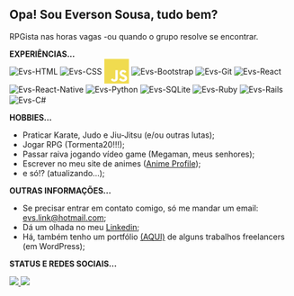 ## Opa! Sou **Everson Sousa**, tudo bem?

RPGista nas horas vagas -ou quando o grupo resolve se encontrar. 

**EXPERIÊNCIAS...**<br>
<img align="center" alt="Evs-HTML" height="45" src="https://cdn.jsdelivr.net/gh/devicons/devicon@latest/icons/html5/html5-original.svg">
  <img align="center" alt="Evs-CSS" height="45" src="https://cdn.jsdelivr.net/gh/devicons/devicon@latest/icons/css3/css3-original.svg">
  <img align="center" alt="Evs-Js" height="45" src="https://raw.githubusercontent.com/devicons/devicon/master/icons/javascript/javascript-plain.svg">
  <img align="center" alt="Evs-Bootstrap" height="55" src="https://cdn.jsdelivr.net/gh/devicons/devicon@latest/icons/bootstrap/bootstrap-original.svg">
  <img align="center" alt="Evs-Git" height="45" src="https://cdn.jsdelivr.net/gh/devicons/devicon@latest/icons/git/git-original.svg">
  <img align="center" alt="Evs-React" height="45" src="https://cdn.jsdelivr.net/gh/devicons/devicon@latest/icons/react/react-original.svg">
  <img align="center" alt="Evs-React-Native" height="45" src="https://alunos.b7web.com.br/media/courses/logo/react-native.jpg">
  <img align="center" alt="Evs-Python" height="45" src="https://i.imgur.com/w6HYuAI.png">
  <img align="center" alt="Evs-SQLite" height="45" src="https://i.imgur.com/WdYTcpY.png">
  <img align="center" alt="Evs-Ruby" height="45" src="https://cdn.jsdelivr.net/gh/devicons/devicon@latest/icons/ruby/ruby-original.svg">
  <img align="center" alt="Evs-Rails" height="45" src="https://cdn.jsdelivr.net/gh/devicons/devicon@latest/icons/rails/rails-plain.svg">
  <img align="center" alt="Evs-C#" height="45" src="https://cdn.jsdelivr.net/gh/devicons/devicon@latest/icons/csharp/csharp-original.svg">
  

**HOBBIES...**
  * Praticar Karate, Judo e Jiu-Jitsu (e/ou outras lutas);
  * Jogar RPG (Tormenta20!!!);
  * Passar raiva jogando vídeo game (Megaman, meus senhores);
  * Escrever no meu site de animes (<a href='https://animeprofile.com.br'>Anime Profile</a>);
  * e só!? (atualizando...);

**OUTRAS INFORMAÇÕES...**
* Se precisar entrar em contato comigo, só me mandar um email: evs.link@hotmail.com;
* Dá um olhada no meu <a href='https://https://www.linkedin.com/in/evssousa/' target='_blank'>Linkedin</a>;
* Há, também tenho um portfólio <a href='https://eversonsousa.com.br' target='_blank'>(AQUI)</a> de alguns trabalhos freelancers (em WordPress);

**STATUS E REDES SOCIAIS...**
 <div>
  <a href="https://github.com/evssousa">
  <img height="150em" src="https://github-readme-stats.vercel.app/api?username=evssousa&show_icons=true&theme=vue-dark&include_all_commits=true&count_private=true"/>
  <img height="150em" src="https://github-readme-stats.vercel.app/api/top-langs/?username=evssousa&layout=compact&langs_count=7&theme=vue-dark"/>
 </div>
